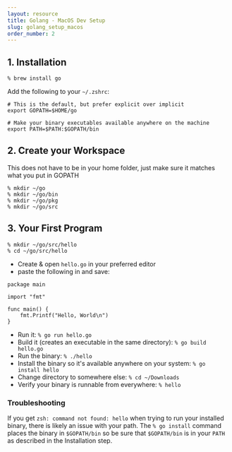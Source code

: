 ```yaml
---
layout: resource
title: Golang - MacOS Dev Setup
slug: golang_setup_macos
order_number: 2
---
```


## 1. Installation

`% brew install go`

Add the following to your `~/.zshrc`:
```
# This is the default, but prefer explicit over implicit
export GOPATH=$HOME/go

# Make your binary executables available anywhere on the machine 
export PATH=$PATH:$GOPATH/bin
```
## 2. Create your Workspace
This does not have to be in your home folder, just make sure it matches what you put in GOPATH
```
% mkdir ~/go
% mkdir ~/go/bin
% mkdir ~/go/pkg
% mkdir ~/go/src
```

## 3. Your First Program
```
% mkdir ~/go/src/hello
% cd ~/go/src/hello
```
* Create & open `hello.go` in your preferred editor
* paste the following in and save:

```
package main

import "fmt"

func main() {
    fmt.Printf("Hello, World\n")
}
```
* Run it: `% go run hello.go`
* Build it (creates an executable in the same directory): `% go build hello.go`
* Run the binary: `% ./hello`
* Install the binary so it's available anywhere on your system: `% go install hello`
* Change directory to  somewhere else: `% cd ~/Downloads`
* Verify your binary is runnable from everywhere: `% hello`

### Troubleshooting
If you get `zsh: command not found: hello` when trying to run your installed binary, there is likely an issue with your path. The `% go install` command places the binary in `$GOPATH/bin` so be sure that `$GOPATH/bin` is in your `PATH` as described in the Installation step.